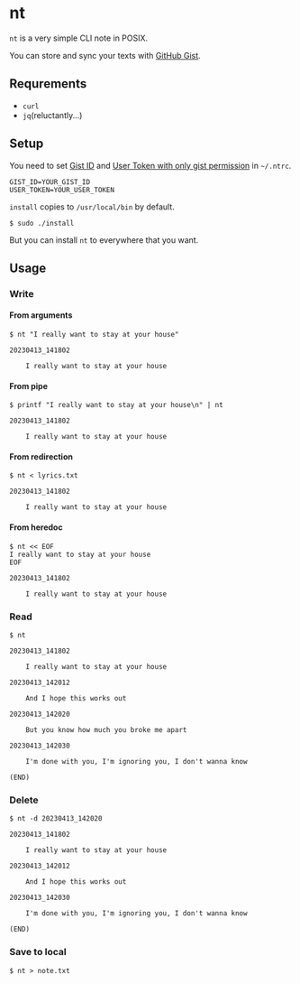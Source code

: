 # nt

```nt``` is a very simple CLI note in POSIX.

You can store and sync your texts with [GitHub Gist](https://gist.github.com/).

## Requrements

* ```curl```
* ```jq```(reluctantly...)

## Setup

You need to set [Gist ID](https://docs.github.com/en/get-started/writing-on-github/editing-and-sharing-content-with-gists/creating-gists) and [User Token with only gist permission](https://docs.github.com/en/authentication/keeping-your-account-and-data-secure/creating-a-personal-access-token) in ```~/.ntrc```.

```Shell
GIST_ID=YOUR_GIST_ID
USER_TOKEN=YOUR_USER_TOKEN
```

```install``` copies to ```/usr/local/bin``` by default.

```ShellSession
$ sudo ./install
```

But you can install ```nt``` to everywhere that you want.

## Usage

### Write

#### From arguments

```ShellSession
$ nt "I really want to stay at your house"

20230413_141802

    I really want to stay at your house

```

#### From pipe

```ShellSession
$ printf "I really want to stay at your house\n" | nt

20230413_141802

    I really want to stay at your house

```

#### From redirection

```ShellSession
$ nt < lyrics.txt

20230413_141802

    I really want to stay at your house

```

#### From heredoc

```ShellSession
$ nt << EOF
I really want to stay at your house
EOF

20230413_141802

    I really want to stay at your house

```

### Read

```ShellSession
$ nt

20230413_141802

    I really want to stay at your house

20230413_142012

    And I hope this works out

20230413_142020

    But you know how much you broke me apart

20230413_142030

    I'm done with you, I'm ignoring you, I don't wanna know

(END)
```

### Delete

```ShellSession
$ nt -d 20230413_142020

20230413_141802

    I really want to stay at your house

20230413_142012

    And I hope this works out

20230413_142030

    I'm done with you, I'm ignoring you, I don't wanna know

(END)
```

### Save to local

```ShellSession
$ nt > note.txt
```
